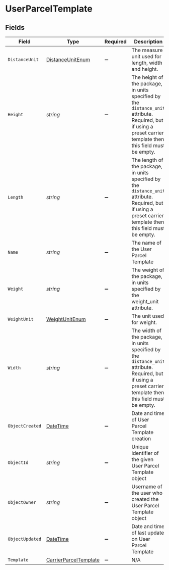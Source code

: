 # UserParcelTemplate


## Fields

| Field                                                                                                                                                           | Type                                                                                                                                                            | Required                                                                                                                                                        | Description                                                                                                                                                     | Example                                                                                                                                                         |
| --------------------------------------------------------------------------------------------------------------------------------------------------------------- | --------------------------------------------------------------------------------------------------------------------------------------------------------------- | --------------------------------------------------------------------------------------------------------------------------------------------------------------- | --------------------------------------------------------------------------------------------------------------------------------------------------------------- | --------------------------------------------------------------------------------------------------------------------------------------------------------------- |
| `DistanceUnit`                                                                                                                                                  | [DistanceUnitEnum](../../Models/Components/DistanceUnitEnum.md)                                                                                                 | :heavy_minus_sign:                                                                                                                                              | The measure unit used for length, width and height.                                                                                                             | in                                                                                                                                                              |
| `Height`                                                                                                                                                        | *string*                                                                                                                                                        | :heavy_minus_sign:                                                                                                                                              | The height of the package, in units specified by the `distance_unit` attribute. Required, but if using a preset carrier template then this field must be empty. | 6                                                                                                                                                               |
| `Length`                                                                                                                                                        | *string*                                                                                                                                                        | :heavy_minus_sign:                                                                                                                                              | The length of the package, in units specified by the `distance_unit` attribute. Required, but if using a preset carrier template then this field must be empty. | 10                                                                                                                                                              |
| `Name`                                                                                                                                                          | *string*                                                                                                                                                        | :heavy_minus_sign:                                                                                                                                              | The name of the User Parcel Template                                                                                                                            | My Custom Template                                                                                                                                              |
| `Weight`                                                                                                                                                        | *string*                                                                                                                                                        | :heavy_minus_sign:                                                                                                                                              | The weight of the package, in units specified by the weight_unit attribute.                                                                                     | 12                                                                                                                                                              |
| `WeightUnit`                                                                                                                                                    | [WeightUnitEnum](../../Models/Components/WeightUnitEnum.md)                                                                                                     | :heavy_minus_sign:                                                                                                                                              | The unit used for weight.                                                                                                                                       | lb                                                                                                                                                              |
| `Width`                                                                                                                                                         | *string*                                                                                                                                                        | :heavy_minus_sign:                                                                                                                                              | The width of the package, in units specified by the `distance_unit` attribute. Required, but if using a preset carrier template then this field must be empty.  | 8                                                                                                                                                               |
| `ObjectCreated`                                                                                                                                                 | [DateTime](https://learn.microsoft.com/en-us/dotnet/api/system.datetime?view=net-5.0)                                                                           | :heavy_minus_sign:                                                                                                                                              | Date and time of User Parcel Template creation                                                                                                                  | 2013-12-11T19:38:09.729Z                                                                                                                                        |
| `ObjectId`                                                                                                                                                      | *string*                                                                                                                                                        | :heavy_minus_sign:                                                                                                                                              | Unique identifier of the given User Parcel Template object                                                                                                      | b958d3690bb04bb8b2986724872750f5                                                                                                                                |
| `ObjectOwner`                                                                                                                                                   | *string*                                                                                                                                                        | :heavy_minus_sign:                                                                                                                                              | Username of the user who created the User Parcel Template object                                                                                                | shippotle@shippo.com                                                                                                                                            |
| `ObjectUpdated`                                                                                                                                                 | [DateTime](https://learn.microsoft.com/en-us/dotnet/api/system.datetime?view=net-5.0)                                                                           | :heavy_minus_sign:                                                                                                                                              | Date and time of last update on User Parcel Template                                                                                                            | 2013-12-12T19:38:09.729Z                                                                                                                                        |
| `Template`                                                                                                                                                      | [CarrierParcelTemplate](../../Models/Components/CarrierParcelTemplate.md)                                                                                       | :heavy_minus_sign:                                                                                                                                              | N/A                                                                                                                                                             |                                                                                                                                                                 |